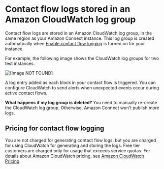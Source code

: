 # Contact flow logs stored in an Amazon CloudWatch log group<a name="contact-flow-logs-stored-in-cloudwatch"></a>

Contact flow logs are stored in an Amazon CloudWatch log group, in the same region as your Amazon Connect instance\. This log group is created automatically when [Enable contact flow logging](contact-flow-logs.md#enable-contact-flow-logs) is turned on for your instance\.

For example, the following image shows the CloudWatch log groups for two test instances\.

![\[Image NOT FOUND\]](http://docs.aws.amazon.com/connect/latest/adminguide/images/cloudwatch-log-group.png)

 A log entry added as each block in your contact flow is triggered\. You can configure CloudWatch to send alerts when unexpected events occur during active contact flows\. 

**What happens if my log group is deleted?** You need to manually re\-create the CloudWatch log group\. Otherwise, Amazon Connect won't publish more logs\. 

## Pricing for contact flow logging<a name="pricing-contact-flow-logs"></a>

You are not charged for generating contact flow logs, but you are charged for using CloudWatch for generating and storing the logs\. Free tier customers are charged only for usage that exceeds service quotas\. For details about Amazon CloudWatch pricing, see [Amazon CloudWatch Pricing](https://aws.amazon.com/cloudwatch/pricing/)\.